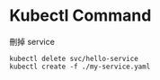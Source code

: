 # Kubectl Command


刪掉 service
```
kubectl delete svc/hello-service 
kubectl create -f ./my-service.yaml
```